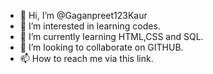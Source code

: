 - 👋 Hi, I’m @Gaganpreet123Kaur
- 👀 I’m interested in learning codes.
- 🌱 I’m currently learning HTML,CSS and SQL.
- 💞️ I’m looking to collaborate on GITHUB.
- 📫 How to reach me via this link.

<!---
Gaganpreet123Kaur/Gaganpreet123Kaur is a ✨ special ✨ repository because its `README.md` (this file) appears on your GitHub profile.
You can click the Preview link to take a look at your changes.
--->
